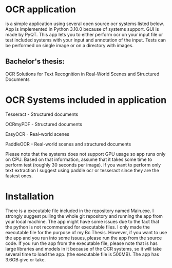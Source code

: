 # OCR application
is a simple application using several open source ocr systems listed below. 
App is implemented in Python 3.10.0 because of systems support. GUI is made by PyQT. 
This app lets you to either perform ocr on your input file or test included 
systems with your input and annotation of the input. Tests can be performed
on single image or on a directory with images.
## Bachelor's thesis:
OCR Solutions for Text Recognition in Real-World Scenes and Structured Documents
# OCR Systems included in application
Tesseract - Structured documents

OCRmyPDF - Structured documents 

EasyOCR - Real-world scenes

PaddleOCR - Real-world scenes and structured documents

Please note that the systems does not support GPU usage so app runs only on CPU.
Based on that information, assume that it takes some time to perform test 
(roughly 30 seconds per image). If you want to perform only text extraction
I suggest using paddle ocr or tesseract since they are the fastest ones.

# Installation
There is a executable file included in the repository named Main.exe. I strongly
suggest pulling the whole git repository and running the app from your local machine.
The app might have some issues due to the fact that the python is not recommended
for executable files. I only made the executable file for the purpose of my Bc Thesis.
However, if you want to use the app and you run into some issues, please run the app
from the source code. If you run the app from the executable file, please note
that is has large libraries and models in it because of the OCR systems, so it will
take several time to load the app. (the executable file is 500MB). The app has
3.6GB give or take.